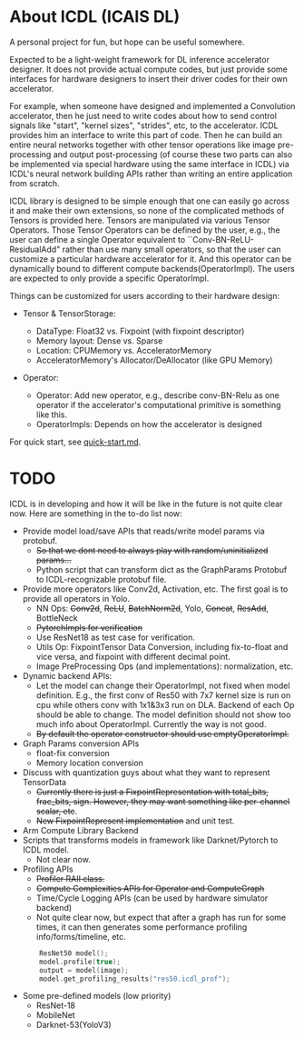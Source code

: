 # About ICDL (ICAIS DL)
A personal project for fun, but hope can be useful somewhere.

Expected to be a light-weight framework for DL inference accelerator designer. It does not provide actual compute codes, but just provide some interfaces for hardware designers to insert their driver codes for their own accelerator. 

For example, when someone have designed and implemented a Convolution accelerator, then he just need to write codes about how to send control signals like "start", "kernel sizes", "strides", etc, to the accelerator. ICDL provides him an interface to write this part of code. Then he can build an entire neural networks together with other tensor operations like image pre-processing and output post-processing (of course these two parts can also be implemented via special hardware using the same interface in ICDL) via ICDL's neural network building APIs rather than writing an entire application from scratch.

ICDL library is designed to be simple enough that one can easily go across it and make their own extensions, so none of the complicated methods of Tensors is provided here. Tensors are manipulated via various Tensor Operators. Those Tensor Operators can be defined by the user, e.g., the user can define a single Operator equivalent to ``Conv-BN-ReLU-ResidualAdd" rather than use many small operators, so that the user can customize a particular hardware accelerator for it. And this operator can be dynamically bound to different compute backends(OperatorImpl). The users are expected to only provide a specific OperatorImpl.


Things can be customized for users according to their hardware design: 
* Tensor & TensorStorage:
   
   * DataType: Float32 vs. Fixpoint (with fixpoint descriptor)
   * Memory layout: Dense vs. Sparse
   * Location: CPUMemory vs. AcceleratorMemory
   * AcceleratorMemory's Allocator/DeAllocator (like GPU Memory)
* Operator:
   * Operator: Add new operator, e.g., describe conv-BN-Relu as one operator if the accelerator's computational primitive is something like this.
   * OperatorImpls: Depends on how the accelerator is designed


For quick start, see [quick-start.md](./docs/quick-start.md).


# TODO
ICDL is in developing and how it will be like in the future is not quite clear now.
Here are something in the to-do list now:
* Provide model load/save APIs that reads/write model params via protobuf.
    * ~~So that we dont need to always play with random/uninitialized params...~~
    * Python script that can transform dict as the GraphParams Protobuf to ICDL-recognizable protobuf file.
* Provide more operators like Conv2d, Activation, etc. The first goal is to provide all operators in Yolo. 
    * NN Ops: ~~Conv2d~~, ~~ReLU~~, ~~BatchNorm2d~~, Yolo, ~~Concat~~, ~~ResAdd~~, BottleNeck
    * ~~PytorchImpls for verification~~
    * Use ResNet18 as test case for verification.
    * Utils Op: FixpointTensor Data Conversion, including fix-to-float and vice versa, and fixpoint with different decimal point.
    * Image PreProcessing Ops (and implementations): normalization, etc.
* Dynamic backend APIs:
    * Let the model can change their OperatorImpl, not fixed when model definition. E.g., the first conv of Res50 with 7x7 kernel size is run on cpu while others conv with 1x1&3x3 run on DLA. Backend of each Op should be able to change. The model definition should not show too much info about OperatorImpl. Currently the way is not good.
    * ~~By default the operator constructor should use emptyOperatorImpl.~~
* Graph Params conversion APIs
    * float-fix conversion
    * Memory location conversion
* Discuss with quantization guys about what they want to represent TensorData
    * ~~Currently there is just a FixpointRepresentation with total_bits, frac_bits, sign. However, they may want something like per-channel scalar, etc~~.
    * ~~New FixpointRepresent implementation~~ and unit test.
* Arm Compute Library Backend
* Scripts that transforms models in framework like Darknet/Pytorch to ICDL model.
    * Not clear now.
* Profiling APIs
    * ~~Profiler RAII class.~~
    * ~~Compute Complexities APIs for Operator and ComputeGraph~~
    * Time/Cycle Logging APIs (can be used by hardware simulator backend)
    * Not quite clear now, but expect that after a graph has run for some times, it can then generates some performance profiling info/forms/timeline, etc. 
    ```cpp
        ResNet50 model();
        model.profile(true);
        output = model(image);
        model.get_profiling_results("res50.icdl_prof");
    ```
* Some pre-defined models (low priority)
    * ResNet-18
    * MobileNet
    * Darknet-53(YoloV3)
